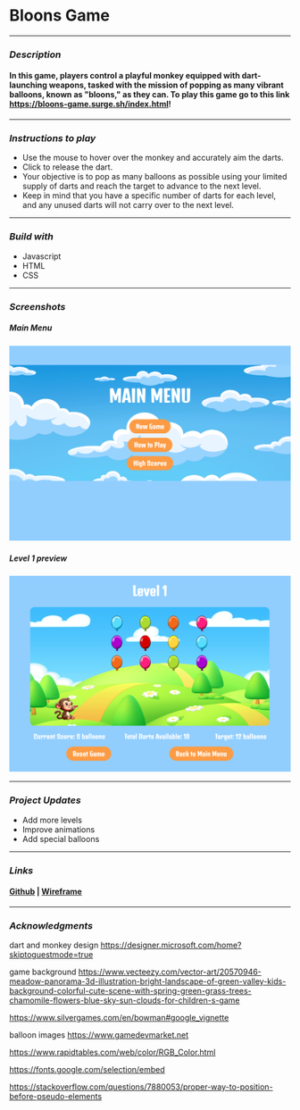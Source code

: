 # Bloons Game

---

### **_Description_**

#### In this game, players control a playful monkey equipped with dart-launching weapons, tasked with the mission of popping as many vibrant balloons, known as "bloons," as they can. To play this game go to this link https://bloons-game.surge.sh/index.html!

---

### **_Instructions to play_**

- Use the mouse to hover over the monkey and accurately aim the darts.
- Click to release the dart.
- Your objective is to pop as many balloons as possible using your limited supply 
 of darts and reach the target to advance to the next level.
- Keep in mind that you have a specific number of darts for each level, and any 
 unused darts will not carry over to the next level.


---

### **_Build with_**

- Javascript
- HTML
- CSS

---

### **_Screenshots_**

##### Main Menu

![](images/mainmenuscreenshot.png)

##### Level 1 preview

![](images/level1screenshot.png)

---

### **_Project Updates_**

- Add more levels
- Improve animations
- Add special balloons

---

### **_Links_**

#### [Github](https://github.com/emmyileeva) | [Wireframe](https://wireframe.cc/pfOEVh)

---

### **_Acknowledgments_**

dart and monkey design
https://designer.microsoft.com/home?skiptoguestmode=true

game background
https://www.vecteezy.com/vector-art/20570946-meadow-panorama-3d-illustration-bright-landscape-of-green-valley-kids-background-colorful-cute-scene-with-spring-green-grass-trees-chamomile-flowers-blue-sky-sun-clouds-for-children-s-game

https://www.silvergames.com/en/bowman#google_vignette

balloon images
https://www.gamedevmarket.net

https://www.rapidtables.com/web/color/RGB_Color.html

https://fonts.google.com/selection/embed

https://stackoverflow.com/questions/7880053/proper-way-to-position-before-pseudo-elements
